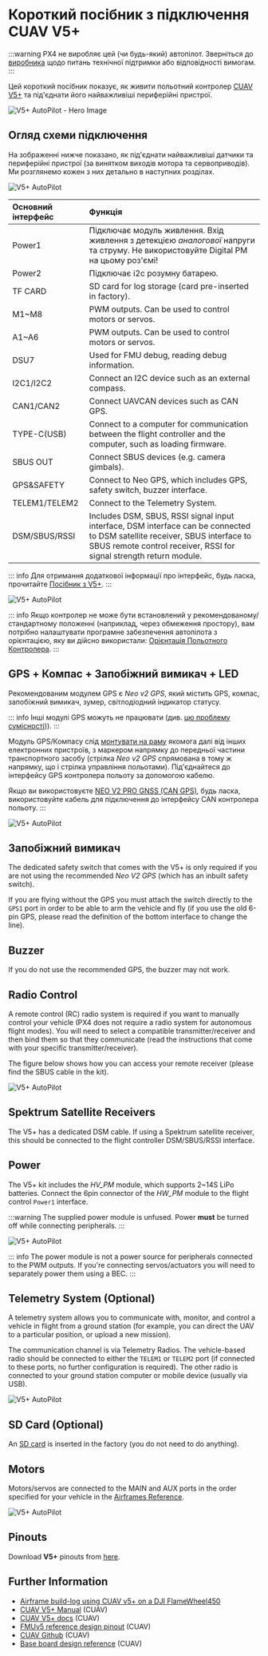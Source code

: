 # Короткий посібник з підключення CUAV V5+

:::warning PX4 не виробляє цей (чи будь-який) автопілот. Зверніться до [виробника](https://store.cuav.net/) щодо питань технічної підтримки або відповідності вимогам.
:::

Цей короткий посібник показує, як живити польотний контролер [CUAV V5+](../flight_controller/cuav_v5_plus.md) та під'єднати його найважливіші периферійні пристрої.

![V5+ AutoPilot - Hero Image](../../assets/flight_controller/cuav_v5_plus/v5+_01.png)

## Огляд схеми підключення

На зображенні нижче показано, як під'єднати найважливіші датчики та периферійні пристрої (за винятком виходів мотора та сервоприводів). Ми розглянемо кожен з них детально в наступних розділах.

![V5+ AutoPilot](../../assets/flight_controller/cuav_v5_plus/connection/v5+_quickstart_01.png)

| Основний інтерфейс | Функція                                                                                                                                                                                            |
|:------------------ |:-------------------------------------------------------------------------------------------------------------------------------------------------------------------------------------------------- |
| Power1             | Підключає модуль живлення. Вхід живлення з детекцією _аналогової_ напруги та струму. Не використовуйте Digital PM на цьому роз'ємі!                                                                |
| Power2             | Підключає i2c розумну батарею.                                                                                                                                                                     |
| TF CARD            | SD card for log storage (card pre-inserted in factory).                                                                                                                                            |
| M1~M8              | PWM outputs. Can be used to control motors or servos.                                                                                                                                              |
| A1~A6              | PWM outputs. Can be used to control motors or servos.                                                                                                                                              |
| DSU7               | Used for FMU debug, reading debug information.                                                                                                                                                     |
| I2C1/I2C2          | Connect an I2C device such as an external compass.                                                                                                                                                 |
| CAN1/CAN2          | Connect UAVCAN devices such as CAN GPS.                                                                                                                                                            |
| TYPE-C\(USB\)    | Connect to a computer for communication between the flight controller and the computer, such as loading firmware.                                                                                  |
| SBUS OUT           | Connect SBUS devices (e.g. camera gimbals).                                                                                                                                                        |
| GPS&SAFETY         | Connect to Neo GPS, which includes GPS, safety switch, buzzer interface.                                                                                                                           |
| TELEM1/TELEM2      | Connect to the Telemetry System.                                                                                                                                                                   |
| DSM/SBUS/RSSI      | Includes DSM, SBUS, RSSI signal input interface, DSM interface can be connected to DSM satellite receiver, SBUS interface to SBUS remote control receiver, RSSI for signal strength return module. |

::: info Для отримання додаткової інформації про інтерфейс, будь ласка, прочитайте [Посібник з V5+](http://manual.cuav.net/V5-Plus.pdf).
:::

![V5+ AutoPilot](../../assets/flight_controller/cuav_v5_plus/connection/v5+_quickstart_02.png)

::: info Якщо контролер не може бути встановлений у рекомендованому/стандартному положенні (наприклад, через обмеження простору), вам потрібно налаштувати програмне забезпечення автопілота з орієнтацією, яку ви дійсно використали: [Орієнтація Польотного Контролера](../gps_compass/rtk_gps.md).
:::

## GPS + Компас + Запобіжний вимикач + LED

Рекомендованим модулем GPS є _Neo v2 GPS_, який містить GPS, компас, запобіжний вимикач, зумер, світлодіодний індикатор статусу.

::: info Інші модулі GPS можуть не працювати (див. [цю проблему сумісності](../flight_controller/cuav_v5_nano.md#compatibility_gps))).
:::

Модуль GPS/Компасу слід [монтувати на раму](../assembly/mount_gps_compass.md) якомога далі від інших електронних пристроїв, з маркером напрямку до передньої частини транспортного засобу (стрілка _Neo v2 GPS_ спрямована в тому ж напрямку, що і стрілка управління польотами). Під'єднайтеся до інтерфейсу GPS контролера польоту за допомогою кабелю.

Якщо ви використовуєте [NEO V2 PRO GNSS (CAN GPS)](http://doc.cuav.net/gps/neo-series-gnss/en/neo-v2-pro.html), будь ласка, використовуйте кабель для підключення до інтерфейсу CAN контролера польоту.
:::

![V5+ AutoPilot](../../assets/flight_controller/cuav_v5_plus/connection/v5+_quickstart_03.png)

## Запобіжний вимикач

The dedicated safety switch that comes with the V5+ is only required if you are not using the recommended _Neo V2 GPS_ (which has an inbuilt safety switch).

If you are flying without the GPS you must attach the switch directly to the `GPS1` port in order to be able to arm the vehicle and fly (if you use the old 6-pin GPS, please read the definition of the bottom interface to change the line).

## Buzzer

If you do not use the recommended GPS, the buzzer may not work.

## Radio Control

A remote control (RC) radio system is required if you want to manually control your vehicle (PX4 does not require a radio system for autonomous flight modes). You will need to select a compatible transmitter/receiver and then bind them so that they communicate (read the instructions that come with your specific transmitter/receiver).

The figure below shows how you can access your remote receiver (please find the SBUS cable in the kit).

![V5+ AutoPilot](../../assets/flight_controller/cuav_v5_plus/connection/v5+_quickstart_04.png)

## Spektrum Satellite Receivers

The V5+ has a dedicated DSM cable. If using a Spektrum satellite receiver, this should be connected to the flight controller DSM/SBUS/RSSI interface.

## Power

The V5+ kit includes the _HV_PM_ module, which supports 2~14S LiPo batteries. Connect the 6pin connector of the _HW_PM_ module to the flight control `Power1` interface.

:::warning
The supplied power module is unfused. Power **must** be turned off while connecting peripherals.
:::

![V5+ AutoPilot](../../assets/flight_controller/cuav_v5_plus/connection/v5+_quickstart_01.png)

::: info
The power module is not a power source for peripherals connected to the PWM outputs.
If you're connecting servos/actuators you will need to separately power them using a BEC.
:::

## Telemetry System (Optional)

A telemetry system allows you to communicate with, monitor, and control a vehicle in flight from a ground station (for example, you can direct the UAV to a particular position, or upload a new mission).

The communication channel is via Telemetry Radios. The vehicle-based radio should be connected to either the `TELEM1` or `TELEM2` port (if connected to these ports, no further configuration is required). The other radio is connected to your ground station computer or mobile device (usually via USB).

![V5+ AutoPilot](../../assets/flight_controller/cuav_v5_plus/connection/v5+_quickstart_06.png)

<a id="sd_card"></a>

## SD Card (Optional)

An [SD card](../getting_started/px4_basic_concepts.md#sd-cards-removable-memory) is inserted in the factory (you do not need to do anything).

## Motors

Motors/servos are connected to the MAIN and AUX ports in the order specified for your vehicle in the [Airframes Reference](../airframes/airframe_reference.md).

![V5+ AutoPilot](../../assets/flight_controller/cuav_v5_plus/connection/v5+_quickstart_07.png)

## Pinouts

Download **V5+** pinouts from [here](http://manual.cuav.net/V5-Plus.pdf).

## Further Information

- [Airframe build-log using CUAV v5+ on a DJI FlameWheel450](../frames_multicopter/dji_f450_cuav_5plus.md)
- [CUAV V5+ Manual](http://manual.cuav.net/V5-Plus.pdf) (CUAV)
- [CUAV V5+ docs](http://doc.cuav.net/flight-controller/v5-autopilot/en/v5+.html) (CUAV)
- [FMUv5 reference design pinout](https://docs.google.com/spreadsheets/d/1-n0__BYDedQrc_2NHqBenG1DNepAgnHpSGglke-QQwY/edit#gid=912976165) (CUAV)
- [CUAV Github](https://github.com/cuav) (CUAV)
- [Base board design reference](https://github.com/cuav/hardware/tree/master/V5_Autopilot/V5%2B/V5%2BBASE) (CUAV)
